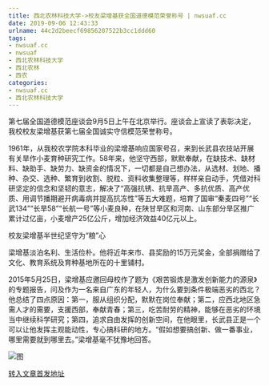 ```yaml
---
title: 西北农林科技大学->校友梁增基获全国道德模范荣誉称号 | nwsuaf.cc
date: 2019-09-06 12:43:33
urlname: 44c2d2beecf69856207522b3cc1ddd60
tags: 
- nwsuaf.cc
- nwsuaf
- 西北农林科技大学
- 西北农林
- 西农
categories:
- nwsuaf.cc
- 西北农林科技大学
---
```



第七届全国道德模范座谈会9月5日上午在北京举行。座谈会上宣读了表彰决定，我校校友梁增基获第七届全国诚实守信模范荣誉称号。

1961年，从我校农学院本科毕业的梁增基响应国家号召，来到长武县农技站开展有关旱作小麦育种研究工作。58年来，他坚守西部，默默奉献，在缺技术、缺材料、缺助手、缺劳力、缺资金的情况下，一切都是自己想办法，从选材、划地、播种、杂交、选种、繁育到收割、脱粒、资料收集整理等，样样亲自动手，凭借对科研坚定的信念和坚韧的意志，解决了“高强抗锈、抗旱高产、多抗优质、高产优质、用调节播期避开病毒病并提高抗冻性”等五大难题，培育了国审“秦麦四号”“长武134”“长旱58”“长航一号”等小麦良种，在陕甘旱区和河南、山东部分旱区推广累计过亿亩，小麦增产25亿公斤，增加经济效益40亿元以上。

校友梁增基半世纪坚守为“粮”心

梁增基淡泊名利、生活俭朴。他将近年来市、县奖励的15万元奖金，全部捐赠给了文化、教育系统及育种基地所在的十里铺村。

2015年5月25日，梁增基应邀回母校作了题为《艰苦锻炼是激发创新能力的源泉》的专题报告，问及作为一名来自广东的年轻人，为什么要到条件极端恶劣的西北？他总结了四点原因：第一，服从组织分配，默默在岗位奉献；第二，应西北地区急需人才的需要，支援西部，奉献青春；第三，吃苦耐劳的精神，能够在恶劣的环境当中继续科学研究；第四，追求自由发挥的创新空间，在他眼里，长武县正是一个可以让他发挥主观能动性，专心搞科研的地方。“假如想要搞创新、做一番事业，哪里需要就到哪里去。”梁增基毫不犹豫地回答。



![图](https://news.nwsuaf.edu.cn/images/content/2019-09/20190906101424290438.jpg)

[转入文章首发地址](https://news.nwsuaf.edu.cn/xnxw/91599.htm)